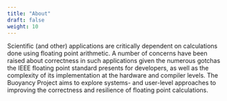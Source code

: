 ```yaml
---
title: "About"
draft: false
weight: 10
---
```


Scientific (and other) applications are critically dependent on calculations done using floating point arithmetic. A number of concerns have been raised about correctness in such applications given the numerous gotchas the IEEE floating point standard presents for developers, as well as the complexity of its implementation at the hardware and compiler levels. The Buoyancy Project aims to explore systems- and user-level approaches to improving the correctness and resilience of floating point calculations.
